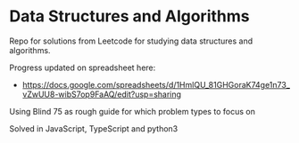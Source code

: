 # Data Structures and Algorithms
Repo for solutions from Leetcode for studying data structures and algorithms.

Progress updated on spreadsheet here:
- https://docs.google.com/spreadsheets/d/1HmlQU_81GHGoraK74ge1n73_vZwUU8-wibS7op9FaAQ/edit?usp=sharing

Using Blind 75 as rough guide for which problem types to focus on

Solved in JavaScript, TypeScript and python3
